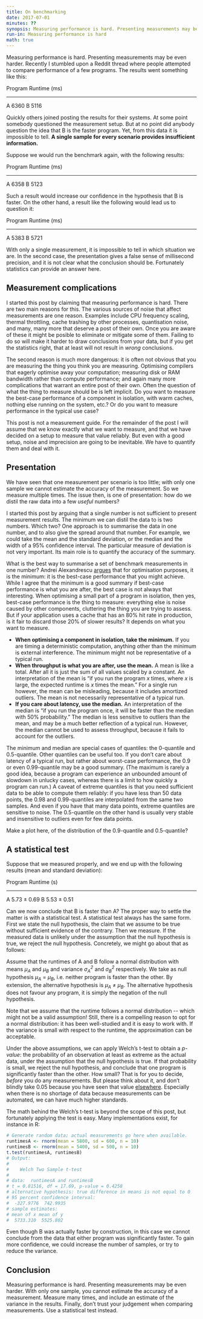 ```yaml
---
title: On benchmarking
date: 2017-07-01
minutes: ??
synopsis: Measuring performance is hard. Presenting measurements may be even harder. Here is my advice on judging software performance data.
run-in: Measuring performance is hard
math: true
---
```


Measuring performance is hard.
Presenting measurements may be even harder.
Recently I stumbled upon a Reddit thread
where people attempted to compare performance of a few programs.
The results went something like this:

Program  Runtime (ms)
-------  ------------
A        6360
B        5116

Quickly others joined posting the results for their systems.
At some point somebody questioned the measurement setup.
But at no point did anybody question the idea
that B is the faster program.
Yet, from this data it is impossible to tell.
**A single sample for every scenario provides insufficient information.**

Suppose we would run the benchmark again, with the following results:

Program  Runtime (ms)
-------  ------------
A        6358
B        5123

Such a result would increase our confidence in the hypothesis that B is faster.
On the other hand, a result like the following would lead us to question it:

Program  Runtime (ms)
-------  ------------
A        5383
B        5721

With only a single measurement,
it is impossible to tell in which situation we are.
In the second case,
the presentation gives a false sense of millisecond precision,
and it is not clear what the conclusion should be.
Fortunately statistics can provide an answer here.

Measurement complications
-------------------------

I started this post by claiming that measuring performance is hard.
There are two main reasons for this.
The various sources of noise that affect measurements are one reason.
Examples include CPU frequency scaling,
thermal throttling,
cache trashing by other processes,
quantisation noise,
and many, many more that deserve a post of their own.
Once you are aware of these
it might be posible to eliminate or mitigate some of them.
Failing to do so will make it harder to draw conclusions from your data,
but if you get the statistics right,
that at least will not result in *wrong* conclusions.

The second reason is much more dangerous:
it is often not obvious that you are measuring the thing you think you are measuring.
Optimising compilers that eagerly optimise away your computation;
measuring disk or RAM bandwidth rather than compute performance;
and again many more complications that warrant an entire post of their own.
Often the question of what the thing to measure should be is left implicit.
Do you want to measure the best-case performance of a component in isolation,
with warm caches, nothing else running on the system, etc.?
Or do you want to measure performance in the typical use case?

This post is not a measurement guide.
For the remainder of the post I will assume
that we know exactly what we want to measure,
and that we have decided on a setup to measure that value reliably.
But even with a good setup, noise and imprecision are going to be inevitable.
We have to quantify them and deal with it.

Presentation
------------

We have seen that one measurement per scenario is too little;
with only one sample we cannot estimate the accuracy of the measurement.
So we measure multiple times.
The issue then, is one of presentation:
how do we distil the raw data into a few *useful* numbers?

I started this post by arguing that a single number
is not sufficient to present measurement results.
The minimum we can distil the data to is two numbers.
Which two?
One approach is to summarise the data in one number,
and to also give the spread around that number.
For example, we could take the mean and the standard deviation,
or the median and the width of a 95% confidence interval.
The particular measure of deviation is not very important.
Its main role is to quantify the accuracy of the summary.

What is the best way to summarise a set of benchmark measurements in one number?
Andrei Alexandrescu [argues][minimum] that for optimisation purposes,
it is the minimum:
it is the best-case performance that you might achieve.
While I agree that the minimum is a good summary
if best-case performance is what you are after,
the best case is not always that interesting.
When optimising a small part of a program in isolation,
then yes, best-case performance is the thing to measure:
everything else is noise caused by other components,
cluttering the thing you are trying to assess.
But if your application uses a cache that has an 80% hit rate in production,
is it fair to discard those 20% of slower results?
It depends on what you want to measure.

* **When optimising a component in isolation,
  take the minimum.**
  If you are timing a deterministic computation,
  anything other than the minimum is external interference.
  The minimum might not be representative of a typical run.
* **When throughput is what you are after,
  use the mean.**
  A mean is like a total.
  After all it is just the sum of all values scaled by a constant.
  An interpretation of the mean is
  “if you run the program <var>x</var> times,
  where <var>x</var> is large,
  the expected runtime is <var>x</var> times the mean.”
  For a single run however, the mean can be misleading,
  because it includes amortized outliers.
  The mean is not necessarily representative of a typical run.
* **If you care about latency, use the median.**
  An interpretation of the median is
  “if you run the program once,
  it will be faster than the median with 50% probability.”
  The median is less sensitive to outliers than the mean,
  and may be a much better reflection of a typical run.
  However, the median cannot be used to assess throughput,
  because it fails to account for the outliers.

The minimum and median are special cases of quantiles:
the 0-quantile and 0.5-quantile.
Other quantiles can be useful too.
If you don’t care about latency of a typical run,
but rather about worst-case performance,
the 0.9 or even 0.99-quantile may be a good summary.
(The maximum is rarely a good idea,
because a program can experience
an unbounded amount of slowdown in unlucky cases,
whereas there is a limit to how quickly a program can run.)
A caveat of extreme quantiles is that you need sufficient data
to be able to compute them reliably:
if you have less than 50 data points,
the 0.98 and 0.99-quantiles are interpolated from the same two samples.
And even if you have that many data points,
extreme quantiles are sensitive to noise.
The 0.5-quantile on the other hand
is usually very stable and insensitive to outliers
even for few data points.

Make a plot here, of the distribution of the 0.9-quantile and 0.5-quantile?

A statistical test
------------------

Suppose that we measured properly,
and we end up with the following results (mean and standard deviation):

Program  Runtime (s)
-------  -----------
A        5.73 ± 0.69
B        5.53 ± 0.51

Can we now conclude that B is faster than A?
The proper way to settle the matter is with a statistical test.
A statistical test always has the same form.
First we state the null hypothesis,
the claim that we assume to be true without sufficient evidence of the contrary.
Then we measure.
If the measured data is unlikely
under the assumption that the null hypothesis is true,
we reject the null hypothesis.
Concretely, we might go about that as follows:

Assume that the runtimes of A and B follow a normal distribution with
means <var>μ<sub>A</sub></var> and <var>μ<sub>B</sub></var>
and variance <var>σ<sub>A</sub><sup>2</sup></var>
and <var>σ<sub>B</sub><sup>2</sup></var> respectively.
We take as null hypothesis <var>μ<sub>A</sub></var> = <var>μ<sub>B</sub></var>,
i.e. neither program is faster than the other.
By extension, the alternative hypothesis is
<var>μ<sub>A</sub></var> ≠ <var>μ<sub>B</sub></var>.
The alternative hypothesis does not favour any program,
it is simply the negation of the null hypothesis.

Note that we assume that the runtime follows a normal distribution --
which might not be a valid assumption!
Still, there is a compelling reason to opt for a normal distribution:
it has been well-studied and it is easy to work with.
If the variance is small with respect to the runtime,
the approximation can be acceptable.

Under the above assumptions,
we can apply Welch’s t-test to obtain a _p-value_:
the probability of an observation at least as extreme as the actual data,
under the assumption that the null hypothesis is true.
If that probability is small, we reject the null hypothesis,
and conclude that one program is significantly faster than the other.
How small? That is for you to decide, _before_ you do any measurements.
But please think about it,
and don’t blindly take 0.05 because you have seen that value [elsewhere][nova].
Especially when there is no shortage of data
because measurements can be automated,
we can have much higher standards.

The math behind the Welch’s t-test is beyond the scope of this post,
but fortunately applying the test is easy.
Many implementations exist, for instance in R:

```r
# Generate random data; actual measurements go here when available.
runtimesA <- rnorm(mean = 5800, sd = 600, n = 10)
runtimesB <- rnorm(mean = 5400, sd = 500, n = 10)
t.test(runtimesA, runtimesB)
# Output:
#
#    Welch Two Sample t-test
#
# data:  runtimesA and runtimesB
# t = 0.81516, df = 17.69, p-value = 0.4258
# alternative hypothesis: true difference in means is not equal to 0
# 95 percent confidence interval:
#  -327.9776  742.9935
# sample estimates:
# mean of x mean of y
#  5733.310  5525.802
```

Even though B was actually faster by construction,
in this case we cannot conclude from the data
that either program was significantly faster.
To gain more confidence,
we could increase the number of samples,
or try to reduce the variance.

Conclusion
----------

Measuring performance is hard.
Presenting measurements may be even harder.
With only one sample, you cannot estimate the accuracy of a measurement.
Measure many times,
and include an estimate of the variance in the results.
Finally,
don’t trust your judgement when comparing measurements.
Use a statistical test instead.

[nova]:    https://www.xkcd.com/1132/
[minimum]: https://youtu.be/vrfYLlR8X8k?t=15m15s
